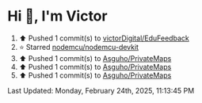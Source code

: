 <h1>Hi 👋, I'm Victor </h1>

<!--RECENT_ACTIVITY:start-->
1. ⬆️ Pushed 1 commit(s) to [victorDigital/EduFeedback](https://github.com/victorDigital/EduFeedback)<br>
2. ⭐ Starred [nodemcu/nodemcu-devkit](https://github.com/nodemcu/nodemcu-devkit)<br>
3. ⬆️ Pushed 1 commit(s) to [Asguho/PrivateMaps](https://github.com/Asguho/PrivateMaps)<br>
4. ⬆️ Pushed 1 commit(s) to [Asguho/PrivateMaps](https://github.com/Asguho/PrivateMaps)<br>
5. ⬆️ Pushed 1 commit(s) to [Asguho/PrivateMaps](https://github.com/Asguho/PrivateMaps)<br>
<!--RECENT_ACTIVITY:end-->

<!--RECENT_ACTIVITY:last_update-->
Last Updated: Monday, February 24th, 2025, 11:13:45 PM
<!--RECENT_ACTIVITY:last_update_end-->
